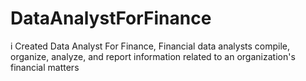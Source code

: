 # DataAnalystForFinance
i Created Data Analyst For Finance, Financial data analysts compile, organize, analyze, and report information related to an organization's financial matters
